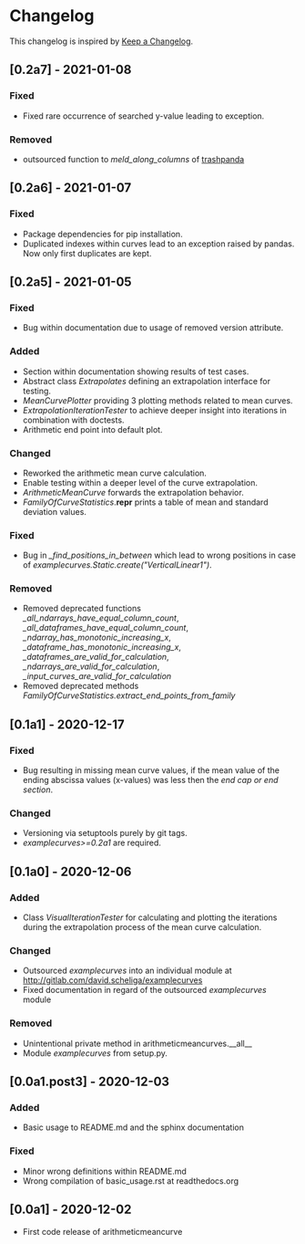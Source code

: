 # Changelog
This changelog is inspired by [Keep a Changelog](https://keepachangelog.com/en/1.0.0/).
## [0.2a7] - 2021-01-08
### Fixed
- Fixed rare occurrence of searched y-value leading to exception.

### Removed
- outsourced function to *meld_along_columns* of
  [trashpanda](https://gitlab.com/david.scheliga/trashpanda)

## [0.2a6] - 2021-01-07
### Fixed
- Package dependencies for pip installation.
- Duplicated indexes within curves lead to an exception raised by pandas.
  Now only first duplicates are kept.

## [0.2a5] - 2021-01-05
### Fixed
- Bug within documentation due to usage of removed version attribute.

### Added
- Section within documentation showing results of test cases. 
- Abstract class *Extrapolates* defining an extrapolation interface for testing.
- *MeanCurvePlotter* providing 3 plotting methods related to mean curves.
- *ExtrapolationIterationTester* to achieve deeper insight into iterations in
  combination with doctests.
- Arithmetic end point into default plot.

### Changed
- Reworked the arithmetic mean curve calculation.
- Enable testing within a deeper level of the curve extrapolation.
- *ArithmeticMeanCurve* forwards the extrapolation behavior.
- *FamilyOfCurveStatistics*.__repr__ prints a table of mean and standard
  deviation values.

### Fixed
- Bug in *_find_positions_in_between* which lead to wrong positions
  in case of *examplecurves.Static.create("VerticalLinear1")*.

### Removed
- Removed deprecated functions *_all_ndarrays_have_equal_column_count*, 
  *_all_dataframes_have_equal_column_count*, *_ndarray_has_monotonic_increasing_x*,
  *_dataframe_has_monotonic_increasing_x*, *_dataframes_are_valid_for_calculation*,
  *_ndarrays_are_valid_for_calculation*, *_input_curves_are_valid_for_calculation*
- Removed deprecated methods *FamilyOfCurveStatistics.extract_end_points_from_family*

## [0.1a1] - 2020-12-17
### Fixed
- Bug resulting in missing mean curve values, if the mean value of the ending abscissa
  values (x-values) was less then the *end cap or end section*.

### Changed
- Versioning via setuptools purely by git tags.
- *examplecurves>=0.2a1* are required.

## [0.1a0] - 2020-12-06
### Added
- Class *VisualIterationTester* for calculating and plotting the iterations
  during the extrapolation process of the mean curve calculation.

### Changed
- Outsourced *examplecurves* into an individual module at 
  http://gitlab.com/david.scheliga/examplecurves
- Fixed documentation in regard of the outsourced *examplecurves* module

### Removed
- Unintentional private method in arithmeticmeancurves.\_\_all\_\_
- Module *examplecurves* from setup.py.

## [0.0a1.post3] - 2020-12-03
### Added
- Basic usage to README.md and the sphinx documentation

### Fixed
- Minor wrong definitions within README.md
- Wrong compilation of basic_usage.rst at readthedocs.org

## [0.0a1] - 2020-12-02
- First code release of arithmeticmeancurve
